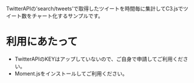 TwitterAPIの’search/tweets’で取得したツイートを時間毎に集計してC3.jsでツイート数をチャート化するサンプルです。

# 利用にあたって 
* TwitterAPIのKEYはアップしていないので、ご自身で申請してご利用ください。
* Moment.jsをインストールしてご利用ください。
